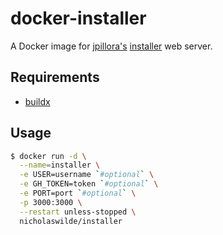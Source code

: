 # docker-installer
A Docker image for [jpillora's](https://github.com/jpillora) [installer](https://github.com/jpillora/installer) web server.

## Requirements
- [buildx](https://docs.docker.com/engine/reference/commandline/buildx/)

## Usage
```bash
$ docker run -d \
  --name=installer \
  -e USER=username `#optional` \
  -e GH_TOKEN=token `#optional` \
  -e PORT=port `#optional` \
  -p 3000:3000 \
  --restart unless-stopped \
  nicholaswilde/installer
``` 
